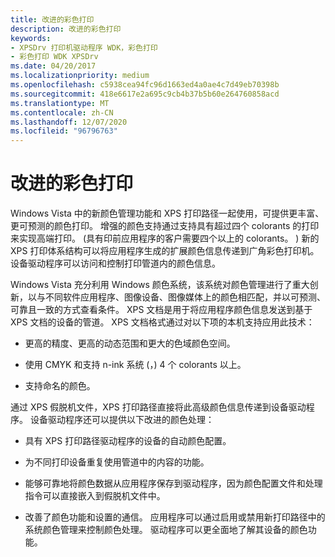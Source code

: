 ```yaml
---
title: 改进的彩色打印
description: 改进的彩色打印
keywords:
- XPSDrv 打印机驱动程序 WDK，彩色打印
- 彩色打印 WDK XPSDrv
ms.date: 04/20/2017
ms.localizationpriority: medium
ms.openlocfilehash: c5938cea94fc96d1663ed4a0ae4c7d49eb70398b
ms.sourcegitcommit: 418e6617e2a695c9cb4b37b5b60e264760858acd
ms.translationtype: MT
ms.contentlocale: zh-CN
ms.lasthandoff: 12/07/2020
ms.locfileid: "96796763"
---
```

# <a name="improved-color-printing"></a>改进的彩色打印


Windows Vista 中的新颜色管理功能和 XPS 打印路径一起使用，可提供更丰富、更可预测的颜色打印。 增强的颜色支持通过支持具有超过四个 colorants 的打印来实现高端打印。  (具有印前应用程序的客户需要四个以上的 colorants。 ) 新的 XPS 打印体系结构可以将应用程序生成的扩展颜色信息传递到广角彩色打印机。 设备驱动程序可以访问和控制打印管道内的颜色信息。

Windows Vista 充分利用 Windows 颜色系统，该系统对颜色管理进行了重大创新，以与不同软件应用程序、图像设备、图像媒体上的颜色相匹配，并以可预测、可靠且一致的方式查看条件。 XPS 文档是用于将应用程序颜色信息发送到基于 XPS 文档的设备的管道。 XPS 文档格式通过对以下项的本机支持应用此技术：

-   更高的精度、更高的动态范围和更大的色域颜色空间。

-   使用 CMYK 和支持 n-ink 系统 (，) 4 个 colorants 以上。

-   支持命名的颜色。

通过 XPS 假脱机文件，XPS 打印路径直接将此高级颜色信息传递到设备驱动程序。 设备驱动程序还可以提供以下改进的颜色处理：

-   具有 XPS 打印路径驱动程序的设备的自动颜色配置。

-   为不同打印设备重复使用管道中的内容的功能。

-   能够可靠地将颜色数据从应用程序保存到驱动程序，因为颜色配置文件和处理指令可以直接嵌入到假脱机文件中。

-   改善了颜色功能和设置的通信。 应用程序可以通过启用或禁用新打印路径中的系统颜色管理来控制颜色处理。 驱动程序可以更全面地了解其设备的颜色功能。

 

 




